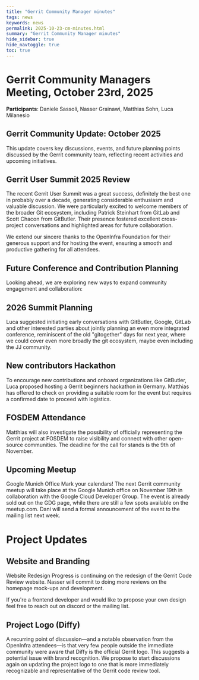 ```yaml
---
title: "Gerrit Community Manager minutes"
tags: news
keywords: news
permalink: 2025-10-23-cm-minutes.html
summary: "Gerrit Community Manager minutes"
hide_sidebar: true
hide_navtoggle: true
toc: true
---
```


# Gerrit Community Managers Meeting, October 23rd, 2025

**Participants**: Daniele Sassoli, Nasser Grainawi, Matthias Sohn, Luca Milanesio

## Gerrit Community Update: October 2025
This update covers key discussions, events, and future planning points discussed
by the Gerrit community team, reflecting recent activities and upcoming
initiatives.

## Gerrit User Summit 2025 Review
The recent Gerrit User Summit was a great success, definitely the best one in
probably over a decade, generating considerable enthusiasm and valuable discussion. We were
particularly excited to welcome members of the broader Git ecosystem, including
Patrick Steinhart from GitLab and Scott Chacon from GitButler. Their presence
fostered excellent cross-project conversations and highlighted areas for future
collaboration.

We extend our sincere thanks to the OpenInfra Foundation for their generous
support and for hosting the event, ensuring a smooth and productive gathering
for all attendees.

## Future Conference and Contribution Planning
Looking ahead, we are exploring new ways to expand community engagement and collaboration:

## 2026 Summit Planning
Luca suggested initiating early conversations with
GitButler, Google, GitLab and other interested parties about jointly planning an
even more integrated conference, reminiscent of the old "gitogether" days for
next year, where we could cover even more broadly the git ecosystem, maybe even
including the JJ community.

## New contributors Hackathon
To encourage new contributions and onboard organizations like GitButler, Luca
proposed hosting a Gerrit beginners hackathon in Germany. Matthias has offered
to check on providing a suitable room for the event but requires a confirmed
date to proceed with logistics.

## FOSDEM Attendance
Matthias will also investigate the possibility of officially representing the
Gerrit project at FOSDEM to raise visibility and connect with other open-source
communities. The deadline for the call for stands is the 9th of November.

## Upcoming Meetup
Google Munich Office
Mark your calendars! The next Gerrit community meetup will take place at the
Google Munich office on November 19th in collaboration with the Google Cloud
Developer Group. The event is already sold out on the GDG page, while there are
still a few spots available on the meetup.com. Dani will send a formal
announcement of the event to the mailing list next week.

# Project Updates

## Website and Branding
Website Redesign
Progress is continuing on the redesign of the Gerrit Code Review website. Nasser
will commit to doing more reviews on the homepage mock-ups and development.

If you're a frontend developer and would like to propose your own design feel
free to reach out on discord or the mailing list.

## Project Logo (Diffy)
A recurring point of discussion—and a notable observation from the OpenInfra
attendees—is that very few people outside the immediate community were aware
that Diffy is the official Gerrit logo. This suggests a potential issue with
brand recognition. We propose to start discussions again on updating the project
logo to one that is more immediately recognizable and representative of the
Gerrit code review tool.